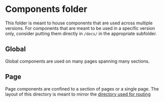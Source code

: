 # Components folder

This folder is meant to house components that are used across multiple versions. For components that are meant to be used in a specific version only, consider putting them directly in `/docs/` in the appropriate subfolder.

## Global

Global components are used on many pages spanning many sections.

## Page

Page components are confined to a section of pages or a single page. The layout of this directory is meant to mirror the [directory used for routing](/docs)
